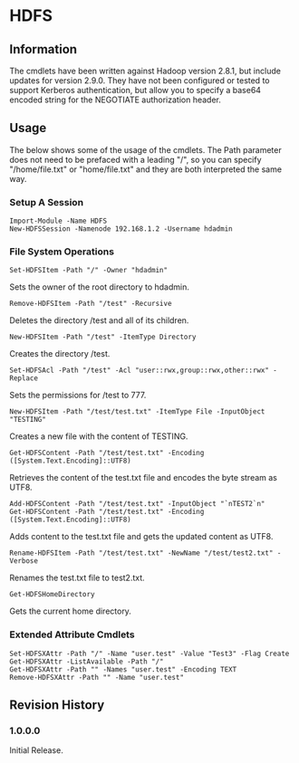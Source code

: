 # HDFS

## Information
The cmdlets have been written against Hadoop version 2.8.1, but include updates for version 2.9.0. They have not been configured or tested to support Kerberos authentication, but allow you to specify a base64 encoded string for the NEGOTIATE authorization header.

## Usage

The below shows some of the usage of the cmdlets. The Path parameter does not need to be prefaced with a leading "/", so you can specify "/home/file.txt" or "home/file.txt" and they  are both interpreted the same way.

### Setup A Session

    Import-Module -Name HDFS
    New-HDFSSession -Namenode 192.168.1.2 -Username hdadmin

### File System Operations

    Set-HDFSItem -Path "/" -Owner "hdadmin"

Sets the owner of the root directory to hdadmin.

    Remove-HDFSItem -Path "/test" -Recursive

Deletes the directory /test and all of its children.

    New-HDFSItem -Path "/test" -ItemType Directory

Creates the directory /test.

    Set-HDFSAcl -Path "/test" -Acl "user::rwx,group::rwx,other::rwx" -Replace

Sets the permissions for /test to 777.

    New-HDFSItem -Path "/test/test.txt" -ItemType File -InputObject "TESTING"

Creates a new file with the content of TESTING.

    Get-HDFSContent -Path "/test/test.txt" -Encoding ([System.Text.Encoding]::UTF8)

Retrieves the content of the test.txt file and encodes the byte stream as UTF8.

    Add-HDFSContent -Path "/test/test.txt" -InputObject "`nTEST2`n"
    Get-HDFSContent -Path "/test/test.txt" -Encoding ([System.Text.Encoding]::UTF8)

Adds content to the test.txt file and gets the updated content as UTF8.

    Rename-HDFSItem -Path "/test/test.txt" -NewName "/test/test2.txt" -Verbose

Renames the test.txt file to test2.txt.

    Get-HDFSHomeDirectory

Gets the current home directory.

### Extended Attribute Cmdlets

    Set-HDFSXAttr -Path "/" -Name "user.test" -Value "Test3" -Flag Create
    Get-HDFSXAttr -ListAvailable -Path "/"
    Get-HDFSXAttr -Path "" -Names "user.test" -Encoding TEXT
    Remove-HDFSXAttr -Path "" -Name "user.test"

## Revision History

### 1.0.0.0
Initial Release.